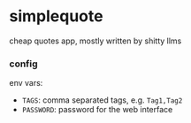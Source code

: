 simplequote
===
cheap quotes app, mostly written by shitty llms

### config
env vars:
* `TAGS`: comma separated tags, e.g. `Tag1,Tag2`
* `PASSWORD`: password for the web interface

